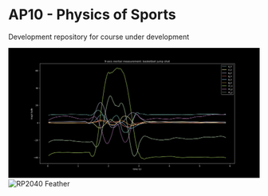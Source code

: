 # AP10 - Physics of Sports
 
Development repository for course under development

![Example data](/jumpShot_example.png?raw=true "Example data")
![RP2040 Feather](/RP2040_feather.png?raw=true "RP2040 Feather")
